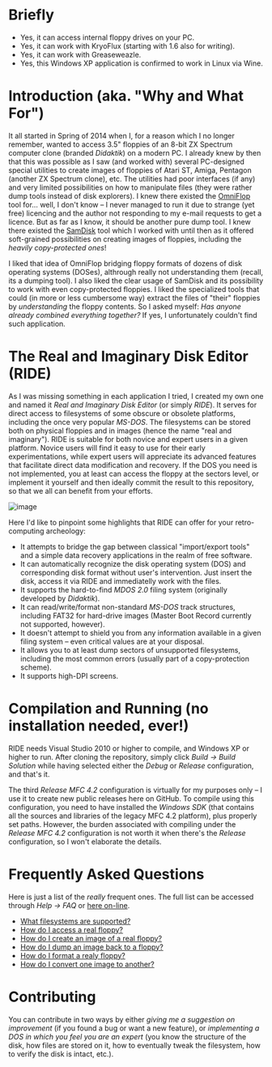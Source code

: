 # Briefly
- Yes, it can access internal floppy drives on your PC.
- Yes, it can work with KryoFlux (starting with 1.6 also for writing).
- Yes, it can work with Greaseweazle.
- Yes, this Windows XP application is confirmed to work in Linux via Wine.

# Introduction (aka. "Why and What For")
It all started in Spring of 2014 when I, for a reason which I no longer remember, wanted to access 3.5" floppies of an 8-bit ZX Spectrum computer clone (branded _Didaktik_) on a modern PC. I already knew by then that this was possible as I saw (and worked with) several PC-designed special utilities to create images of floppies of Atari ST, Amiga, Pentagon (another ZX Spectrum clone), etc. The utilities had poor interfaces (if any) and very limited possibilities on how to manipulate files (they were rather dump tools instead of disk explorers). I knew there existed the [OmniFlop](http://www.shlock.co.uk/Utils/OmniFlop) tool for… well, I don't know – I never managed to run it due to strange (yet free) licencing and the author not responding to my e-mail requests to get a licence. But as far as I know, it should be another pure dump tool. I knew there existed the [SamDisk](http://simonowen.com/samdisk) tool which I worked with until then as it offered soft-grained possibilities on creating images of floppies, including the _heavily copy-protected ones_!

I liked that idea of OmniFlop bridging floppy formats of dozens of disk operating systems (DOSes), althrough really not understanding them (recall, its a dumping tool). I also liked the clear usage of SamDisk and its possibility to work with even copy-protected floppies. I liked the specialized tools that could (in more or less cumbersome way) extract the files of "their" floppies by _understanding_ the floppy contents. So I asked myself: _Has anyone already combined everything together?_ If yes, I unfortunately couldn't find such application.
# The Real and Imaginary Disk Editor (RIDE)
As I was missing something in each application I tried, I created my own one and named it _Real and Imaginary Disk Editor_ (or simply _RIDE_). It serves for direct access to filesystems of some obscure or obsolete platforms, including the once very popular _MS-DOS_. The filesystems can be stored both on physical floppies and in images (hence the name "real and imaginary"). RIDE is suitable for both novice and expert users in a given platform. Novice users will find it easy to use for their early experimentations, while expert users will appreciate its advanced features that facilitate direct data modification and recovery. If the DOS you need is not implemented, you at least can access the floppy at the sectors level, or implement it yourself and then ideally commit the result to this repository, so that we all can benefit from your efforts.

![image](http://nestorovic.hyperlink.cz/ride/ridePreview1.png)

Here I'd like to pinpoint some highlights that RIDE can offer for your retro-computing archeology:

- It attempts to bridge the gap between classical "import/export tools" and a simple data recovery applications in the realm of free software.
- It can automatically recognize the disk operating system (DOS) and corresponding disk format without user's intervention. Just insert the disk, access it via RIDE and immediatelly work with the files.
- It supports the hard-to-find _MDOS 2.0_ filing system (originally developed by _Didaktik_).
- It can read/write/format non-standard _MS-DOS_ track structures, including FAT32 for hard-drive images (Master Boot Record currently not supported, however).
- It doesn't attempt to shield you from any information available in a given filing system – even critical values are at your disposal.
- It allows you to at least dump sectors of unsupported filesystems, including the most common errors (usually part of a copy-protection scheme).
- It supports high-DPI screens.
# Compilation and Running (no installation needed, ever!)
RIDE needs Visual Studio 2010 or higher to compile, and Windows XP or higher to run. After cloning the repository, simply click _Build → Build Solution_ while having selected either the _Debug_ or _Release_ configuration, and that's it.

The third _Release MFC 4.2_ configuration is virtually for my purposes only – I use it to create new public releases here on GitHub. To compile using this configuration, you need to have installed the _Windows SDK_ (that contains all the sources and libraries of the legacy MFC 4.2 platform), plus properly set paths. However, the burden associated with compiling under the _Release MFC 4.2_ configuration is not worth it when there's the _Release_ configuration, so I won't elaborate the details.
# Frequently Asked Questions
Here is just a list of the _really_ frequent ones. The full list can be accessed through _Help → FAQ_ or [here on-line](http://nestorovic.hyperlink.cz/ride/html/faq.html).
- [What filesystems are supported?](http://nestorovic.hyperlink.cz/ride/html/faq_supportedSystems.html)
- [How do I access a real floppy?](http://nestorovic.hyperlink.cz/ride/html/faq_accessFloppy.html)
- [How do I create an image of a real floppy?](http://nestorovic.hyperlink.cz/ride/html/faq_floppy2image.html)
- [How do I dump an image back to a floppy?](http://nestorovic.hyperlink.cz/ride/html/faq_image2floppy.html)
- [How do I format a realy floppy?](http://nestorovic.hyperlink.cz/ride/html/faq_formatFloppy.html)
- [How do I convert one image to another?](http://nestorovic.hyperlink.cz/ride/html/faq_convertImage.html)
# Contributing
You can contribute in two ways by either _giving me a suggestion on improvement_ (if you found a bug or want a new feature), or _implementing a DOS in which you feel you are an expert_ (you know the structure of the disk, how files are stored on it, how to eventually tweak the filesystem, how to verify the disk is intact, etc.).
